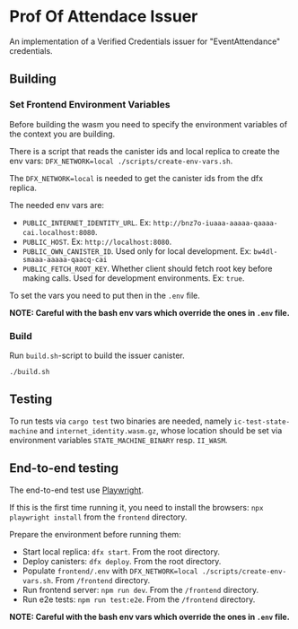 # Prof Of Attendace Issuer

An implementation of a Verified Credentials issuer for "EventAttendance" credentials.

## Building

### Set Frontend Environment Variables

Before building the wasm you need to specify the environment variables of the context you are building.

There is a script that reads the canister ids and local replica to create the env vars: `DFX_NETWORK=local ./scripts/create-env-vars.sh`.

The `DFX_NETWORK=local` is needed to get the canister ids from the dfx replica.

The needed env vars are:

* `PUBLIC_INTERNET_IDENTITY_URL`. Ex: `http://bnz7o-iuaaa-aaaaa-qaaaa-cai.localhost:8080`.
* `PUBLIC_HOST`. Ex: `http://localhost:8080`.
* `PUBLIC_OWN_CANISTER_ID`. Used only for local development. Ex: `bw4dl-smaaa-aaaaa-qaacq-cai`
* `PUBLIC_FETCH_ROOT_KEY`. Whether client should fetch root key before making calls. Used for development environments. Ex: `true`.

To set the vars you need to put then in the `.env` file.

**NOTE: Careful with the bash env vars which override the ones in `.env` file.**

### Build

Run `build.sh`-script to build the issuer canister.

```shell
./build.sh
```

## Testing

To run tests via `cargo test` two binaries are needed, namely `ic-test-state-machine` and `internet_identity.wasm.gz`, 
whose location should be set via environment variables `STATE_MACHINE_BINARY` resp. `II_WASM`.

## End-to-end testing

The end-to-end test use [Playwright](https://playwright.dev/).

If this is the first time running it, you need to install the browsers: `npx playwright install` from the `frontend` directory.

Prepare the environment before running them:

* Start local replica: `dfx start`. From the root directory.
* Deploy canisters: `dfx deploy`. From the root directory.
* Populate `frontend/.env` with `DFX_NETWORK=local ./scripts/create-env-vars.sh`. From `/frontend` directory.
* Run frontend server: `npm run dev`. From the `/frontend` directory.
* Run e2e tests: `npm run test:e2e`. From the `/frontend` directory.

**NOTE: Careful with the bash env vars which override the ones in `.env` file.**
